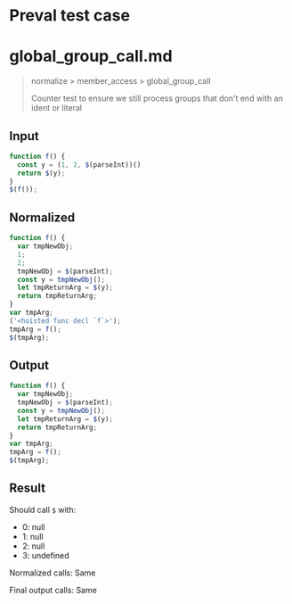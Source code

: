 # Preval test case

# global_group_call.md

> normalize > member_access > global_group_call
>
> Counter test to ensure we still process groups that don't end with an ident or literal

## Input

`````js filename=intro
function f() {
  const y = (1, 2, $(parseInt))()
  return $(y);
}
$(f());
`````

## Normalized

`````js filename=intro
function f() {
  var tmpNewObj;
  1;
  2;
  tmpNewObj = $(parseInt);
  const y = tmpNewObj();
  let tmpReturnArg = $(y);
  return tmpReturnArg;
}
var tmpArg;
('<hoisted func decl `f`>');
tmpArg = f();
$(tmpArg);
`````

## Output

`````js filename=intro
function f() {
  var tmpNewObj;
  tmpNewObj = $(parseInt);
  const y = tmpNewObj();
  let tmpReturnArg = $(y);
  return tmpReturnArg;
}
var tmpArg;
tmpArg = f();
$(tmpArg);
`````

## Result

Should call `$` with:
 - 0: null
 - 1: null
 - 2: null
 - 3: undefined

Normalized calls: Same

Final output calls: Same
